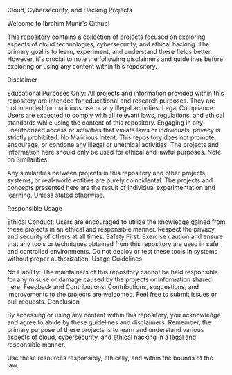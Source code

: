 Cloud, Cybersecurity, and Hacking Projects

Welcome to Ibrahim Munir's Github!

This repository contains a collection of projects focused on exploring aspects of cloud technologies, cybersecurity, and ethical hacking. The primary goal is to learn, experiment, and understand these fields better. However, it's crucial to note the following disclaimers and guidelines before exploring or using any content within this repository.

Disclaimer

Educational Purposes Only: All projects and information provided within this repository are intended for educational and research purposes. They are not intended for malicious use or any illegal activities.
Legal Compliance: Users are expected to comply with all relevant laws, regulations, and ethical standards while using the content of this repository. Engaging in any unauthorized access or activities that violate laws or individuals' privacy is strictly prohibited.
No Malicious Intent: This repository does not promote, encourage, or condone any illegal or unethical activities. The projects and information here should only be used for ethical and lawful purposes.
Note on Similarities

Any similarities between projects in this repository and other projects, systems, or real-world entities are purely coincidental. The projects and concepts presented here are the result of individual experimentation and learning. Unless stated otherwise.

Responsible Usage

Ethical Conduct: Users are encouraged to utilize the knowledge gained from these projects in an ethical and responsible manner. Respect the privacy and security of others at all times.
Safety First: Exercise caution and ensure that any tools or techniques obtained from this repository are used in safe and controlled environments. Do not deploy or test these tools in systems without proper authorization.
Usage Guidelines

No Liability: The maintainers of this repository cannot be held responsible for any misuse or damage caused by the projects or information shared here.
Feedback and Contributions: Contributions, suggestions, and improvements to the projects are welcomed. Feel free to submit issues or pull requests.
Conclusion

By accessing or using any content within this repository, you acknowledge and agree to abide by these guidelines and disclaimers. Remember, the primary purpose of these projects is to learn and understand various aspects of cloud, cybersecurity, and ethical hacking in a legal and responsible manner.

Use these resources responsibly, ethically, and within the bounds of the law.
